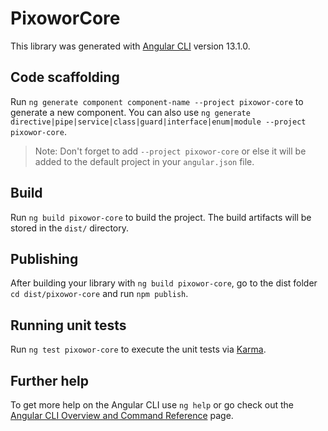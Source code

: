 # PixoworCore

This library was generated with [Angular CLI](https://github.com/angular/angular-cli) version 13.1.0.

## Code scaffolding

Run `ng generate component component-name --project pixowor-core` to generate a new component. You can also use `ng generate directive|pipe|service|class|guard|interface|enum|module --project pixowor-core`.
> Note: Don't forget to add `--project pixowor-core` or else it will be added to the default project in your `angular.json` file. 

## Build

Run `ng build pixowor-core` to build the project. The build artifacts will be stored in the `dist/` directory.

## Publishing

After building your library with `ng build pixowor-core`, go to the dist folder `cd dist/pixowor-core` and run `npm publish`.

## Running unit tests

Run `ng test pixowor-core` to execute the unit tests via [Karma](https://karma-runner.github.io).

## Further help

To get more help on the Angular CLI use `ng help` or go check out the [Angular CLI Overview and Command Reference](https://angular.io/cli) page.
